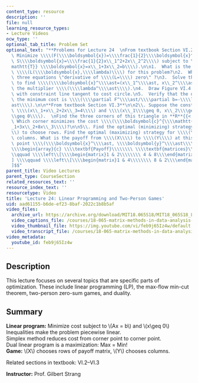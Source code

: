 ```yaml
---
content_type: resource
description: ''
file: null
learning_resource_types:
- Lecture Videos
ocw_type: ''
optional_tab_title: Problem Set
optional_text: "**Problems for Lecture 24  \nFrom textbook Section VI.2**\n\n1\\.\
  \ Minimize \\\\(F(\\\\boldsymbol{x})=\\\\frac{1}{2}\\\\boldsymbol{x}^{\\\\mathtt{T}}\
  \ S\\\\boldsymbol{x}=\\\\frac{1}{2}x\\_1^2+2x\\_2^2\\\\) subject to \\\\(A^{\\\\\
  mathtt{T}} \\\\boldsymbol{x}=x\\_1+3x\\_2=b\\\\).\n\n1.  What is the Lagrangian\
  \ \\\\(L(\\\\boldsymbol{x},\\\\lambda)\\\\) for this problem?\n2.  What are the\
  \ three equations \"derivative of \\\\(L=\\\\) zero\" ?\n3.  Solve those equations\
  \ to find \\\\(\\\\boldsymbol{x}^\\\\ast=(x\\_1^\\\\ast, x\\_2^\\\\ast)\\\\) and\
  \ the multiplier \\\\(\\\\lambda^\\\\ast\\\\).\n4.  Draw Figure VI.4 for this problem\
  \ with constraint line tangent to cost circle.\n5.  Verify that the derivative of\
  \ the minimum cost is \\\\(\\\\partial F^\\\\ast/\\\\partial b=-\\\\lambda^\\\\\
  ast\\\\).\n\n**From textbook Section VI.3**\n\n2\\. Suppose the constraints are\
  \ \\\\(x\\_1+x\\_2+2x\\_3=4\\\\) and \\\\(x\\_1\\\\geq 0, x\\_2\\\\geq 0, x\\_3\\\
  \\geq 0\\\\).  \nFind the three corners of this triangle in **R**{{< sup \"3\" >}}.\
  \ Which corner minimizes the cost \\\\(\\\\boldsymbol{c}^{\\\\mathtt{T}} \\\\boldsymbol{x}=5x\\\
  _1+3x\\_2+8x\\_3\\\\)?\n\n5\\. Find the optimal (minimizing) strategy for \\\\(X\\\
  \\) to choose rows. Find the optimal (maximizing) strategy for \\\\(Y\\\\) to choose\
  \ columns. What is the payoff from \\\\(X\\\\) to \\\\(Y\\\\) at this optimal minimax\
  \ point \\\\(\\\\boldsymbol{x}^\\\\ast, \\\\boldsymbol{y}^\\\\ast\\\\)?\n\n$$  \n\
  \\\\begin{array}{c} \\\\textbf{Payoff}\\\\\\\\ \\\\textbf{matrices}\\\\end{array}\\\
  \\qquad \\\\left\\[\\\\begin{matrix}1 & 2\\\\\\\\ 4 & 8\\\\end{matrix}\\\\right\\\
  ] \\\\qquad \\\\left\\[\\\\begin{matrix}1 & 4\\\\\\\\ 8 & 2\\\\end{matrix}\\\\right\\\
  ]$$"
parent_title: Video Lectures
parent_type: CourseSection
related_resources_text: ''
resource_index_text: ''
resourcetype: Video
title: 'Lecture 24: Linear Programming and Two-Person Games'
uid: aad61155-b6de-ef23-8baf-2022c1b8b5af
video_files:
  archive_url: https://archive.org/download/MIT18.065S18/MIT18_065S18_Lecture24_300k.mp4
  video_captions_file: /courses/18-065-matrix-methods-in-data-analysis-signal-processing-and-machine-learning-spring-2018/0f86f7f7f4515c89b47fef4ff6640f9a_feb9j65Iz4w.vtt
  video_thumbnail_file: https://img.youtube.com/vi/feb9j65Iz4w/default.jpg
  video_transcript_file: /courses/18-065-matrix-methods-in-data-analysis-signal-processing-and-machine-learning-spring-2018/cf7eca3de91e09982c70d097de07d25a_feb9j65Iz4w.pdf
video_metadata:
  youtube_id: feb9j65Iz4w
---
```


**Description**
---------------

This lecture focuses on several topics that are specific parts of optimization. These include linear programming (LP), the max-flow min-cut theorem, two-person zero-sum games, and duality.

**Summary**
-----------

**Linear program:** Minimize cost subject to \\(Ax = b\\) and \\(x\\geq 0\\)   
Inequalities make the problem piecewise linear.  
Simplex method reduces cost from corner point to corner point.  
Dual linear program is a maximization: Max = Min!  
**Game:** \\(X\\) chooses rows of payoff matrix, \\(Y\\) chooses columns.

Related sections in textbook: VI.2–VI.3

**Instructor:** Prof. Gilbert Strang